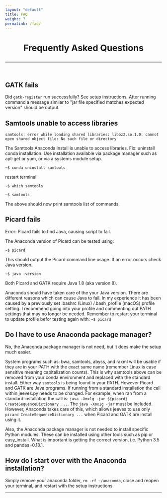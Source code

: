```yaml
---
layout: "default"
title: FAQ
weight: 7
permalink: /faq/
---
```


<h1><p style="text-align: center">Frequently Asked Questions</p></h1>

-----
<br>

## GATK fails

Did `gatk-register` run successfully?  See setup instructions.  After running command a message similar to "jar file specified matches expected version" should be output.

## Samtools unable to access libraries

`samtools: error while loading shared libraries: libbz2.so.1.0: cannot open shared object file: No such file or directory`

The Samtools Anaconda install is unable to access libraries.  Fix: uninstall conda installation.  Use installation available via package manager such as apt-get or yum, or via a systems module setup.

`~$ conda uninstall samtools`

restart terminal

`~$ which samtools`

`~$ samtools`

The above should now print samtools list of commands.

## Picard fails

Error:  Picard fails to find Java, causing script to fail.

The Anaconda version of Picard can be tested using:

`~$ picard`

This should output the Picard command line usage.  If an error occurs check Java version.  

`~$ java -version`

Both Picard and GATK require Java 1.8 (aka version 8).

Anaconda should have taken care of the your Java version.  There are different reasons which can cause Java to fail.  In my experience it has been caused by a previously set .bashrc (Linux) /.bash_profile (macOS) profile setting.  I recommend going into your profile and commenting out PATH settings that may no longer be needed.  Remember to restart your terminal to update profile befor testing again with: `~$ picard`

## Do I have to use Anaconda package manager?

No, the Anaconda package manager is not need, but it does make the setup much easier.  

System programs such as: bwa, samtools, abyss, and raxml will be usable if they are in your PATH with the exact same name (remember Linux is case sensitive meaning capitalization counts).  This is why samtools above can be removed from your conda environment and replaced with the standard install.  Either way `samtools` is being found in your PATH.  However Picard and GATK are Java programs.  If running from a standard installation the call within jeeves.py needs to be changed.  For example, when ran from a standard installation the call is: `java -Xmx1g -jar ${picard} CreateSequenceDictionary ...`.  The `java -Xmx1g -jar` must be included.  However, Anaconda takes care of this, which allows jeeves to use only `picard CreateSequenceDictionary ...` when Picard and GATK are install using it.

Also, the Anaconda package manager is not needed to install specific Python modules.  These can be installed using other tools such as pip or easy_install.  What is important is getting the correct version, i.e. Python 3.5 and pandas=0.18.1.

## How do I start over with the Anaconda installation?

Simply remove your anaconda folder, `rm -rf ~/anaconda`, close and reopen your terminal, and restart with the setup instructions. 

-----
